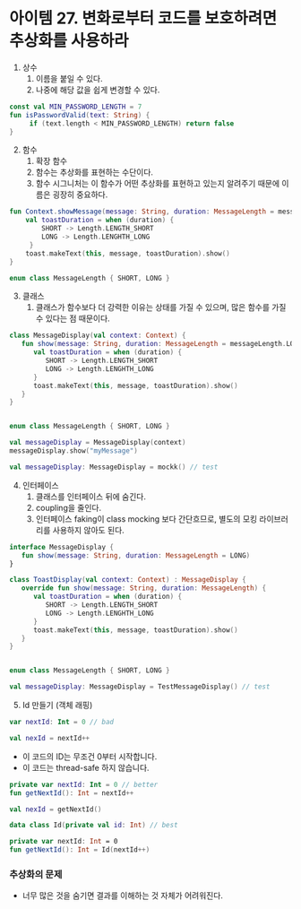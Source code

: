 # 아이템 27. 변화로부터 코드를 보호하려면 추상화를 사용하라

1. 상수
   1. 이름을 붙일 수 있다.
   2. 나중에 해당 값을 쉽게 변경할 수 있다.
```kotlin
const val MIN_PASSWORD_LENGTH = 7
fun isPasswordValid(text: String) {
     if (text.length < MIN_PASSWORD_LENGTH) return false
}
```

2. 함수
   1. 확장 함수
   2. 함수는 추상화를 표현하는 수단이다.
   3. 함수 시그니처는 이 함수가 어떤 추상화를 표현하고 있는지 알려주기 때문에 이름은 굉장히 중요하다.

```kotlin
fun Context.showMessage(message: String, duration: MessageLength = messageLength.LONG) {
    val toastDuration = when (duration) {
        SHORT -> Length.LENGTH_SHORT
        LONG -> Length.LENGHTH_LONG
     }
    toast.makeText(this, message, toastDuration).show()
}

enum class MessageLength { SHORT, LONG }
```

3. 클래스
   1. 클래스가 함수보다 더 강력한 이유는 상태를 가질 수 있으며, 많은 함수를 가질 수 있다는 점 때문이다.
```kotlin
class MessageDisplay(val context: Context) {
   fun show(message: String, duration: MessageLength = messageLength.LONG) {
      val toastDuration = when (duration) {
         SHORT -> Length.LENGTH_SHORT
         LONG -> Length.LENGHTH_LONG
      }
      toast.makeText(this, message, toastDuration).show()
   }    
}


enum class MessageLength { SHORT, LONG }

val messageDisplay = MessageDisplay(context)
messageDisplay.show("myMessage")

val messageDisplay: MessageDisplay = mockk() // test
```



4. 인터페이스
   1. 클래스를 인터페이스 뒤에 숨긴다.
   2. coupling을 줄인다.
   3. 인터페이스 faking이 class mocking 보다 간단흐므로, 별도의 모킹 라이브러리를 사용하지 않아도 된다.

```kotlin
interface MessageDisplay {
   fun show(message: String, duration: MessageLength = LONG)
}

class ToastDisplay(val context: Context) : MessageDisplay {
   override fun show(message: String, duration: MessageLength) {
      val toastDuration = when (duration) {
         SHORT -> Length.LENGTH_SHORT
         LONG -> Length.LENGHTH_LONG
      }
      toast.makeText(this, message, toastDuration).show()
   }    
}


enum class MessageLength { SHORT, LONG }

val messageDisplay: MessageDisplay = TestMessageDisplay() // test
```

5. Id 만들기 (객체 래핑)
```kotlin
var nextId: Int = 0 // bad

val nexId = nextId++
```
- 이 코드의 ID는 무조건 0부터 시작합니다.
- 이 코드는 thread-safe 하지 않습니다.
```kotlin
private var nextId: Int = 0 // better
fun getNextId(): Int = nextId++

val nexId = getNextId()
```

```kotlin
data class Id(private val id: Int) // best

private var nextId: Int = 0
fun getNextId(): Int = Id(nextId++)
```


### 추상화의 문제
- 너무 많은 것을 숨기면 결과를 이해하는 것 자체가 어려워진다.